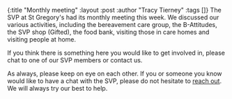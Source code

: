 {:title "Monthly meeting"
 :layout :post
 :author "Tracy Tierney"
 :tags []}
The SVP at St Gregory's had its monthly meeting this week. We discussed our various activities, including the bereavement care group, the
B-Attitudes, the SVP shop (Gifted), the food bank, visiting those in care homes and visiting people at home.

If you think there is something here you would like to get involved in, please chat to one of our SVP members or contact us.

As always, please keep on eye on each other. If you or someone you know would like to have a chat with the SVP, please do not hesitate to [reach out](../../pages-output/contact/). We will always try our best to help.
